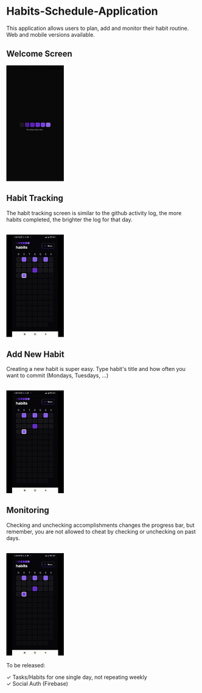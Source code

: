 # Habits-Schedule-Application <br>

This application allows users to plan, add and monitor their habit routine. Web and mobile versions available. <br>

## Welcome Screen  <br>

<img src="https://github.com/RafaeldeLimaThomaz/Habits-Schedule-Application/blob/master/readme_assets/welcome_screen.jpg "  width="30%" height="30%" />    
  
 <br>
  




## Habit Tracking <br>

The habit tracking screen is similar to the github activity log, the more habits completed, the brighter the log for that day. <br><br>

<img src="https://github.com/RafaeldeLimaThomaz/Habits-Schedule-Application/blob/master/readme_assets/01.gif "  width="30%" height="30%" />  
<br>
  


## Add New Habit <br>

Creating a new habit is super easy. Type habit's title and how often you want to commit (Mondays, Tuesdays, ...) <br><br>

<img src="https://github.com/RafaeldeLimaThomaz/Habits-Schedule-Application/blob/master/readme_assets/02.gif "  width="30%" height="30%" />
<br>
  
  


## Monitoring <br>

Checking and unchecking accomplishments changes the progress bar, but remember, you are not allowed to cheat by checking or unchecking on past days. <br><br> 

<img src="https://github.com/RafaeldeLimaThomaz/Habits-Schedule-Application/blob/master/readme_assets/03.gif "  width="30%" height="30%" />  
  
<br>
 
  
    
    


To be released: <br>

✓ Tasks/Habits for one single day, not repeating weekly  <br>
✓ Social Auth (Firebase)


